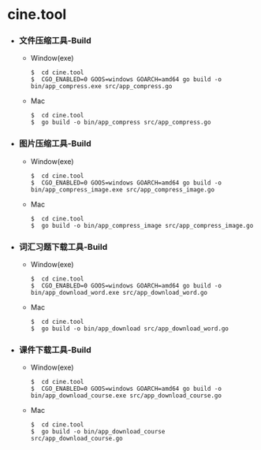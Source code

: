 # cine.tool
- ### 文件压缩工具-Build
   - Window(exe)
      ```
      $  cd cine.tool
      $  CGO_ENABLED=0 GOOS=windows GOARCH=amd64 go build -o bin/app_compress.exe src/app_compress.go
      ```
   - Mac
      ```
      $  cd cine.tool
      $  go build -o bin/app_compress src/app_compress.go
      ```
- ### 图片压缩工具-Build
   - Window(exe)
      ```
      $  cd cine.tool
      $  CGO_ENABLED=0 GOOS=windows GOARCH=amd64 go build -o bin/app_compress_image.exe src/app_compress_image.go
      ```
   - Mac
      ```
      $  cd cine.tool
      $  go build -o bin/app_compress_image src/app_compress_image.go
      ```
- ### 词汇习题下载工具-Build
   - Window(exe)
      ```
      $  cd cine.tool
      $  CGO_ENABLED=0 GOOS=windows GOARCH=amd64 go build -o bin/app_download_word.exe src/app_download_word.go
      ```
   - Mac
      ```
      $  cd cine.tool
      $  go build -o bin/app_download src/app_download_word.go
      ```
- ### 课件下载工具-Build
   - Window(exe)
      ```
      $  cd cine.tool
      $  CGO_ENABLED=0 GOOS=windows GOARCH=amd64 go build -o bin/app_download_course.exe src/app_download_course.go
      ```
   - Mac
      ```
      $  cd cine.tool
      $  go build -o bin/app_download_course src/app_download_course.go
      ```